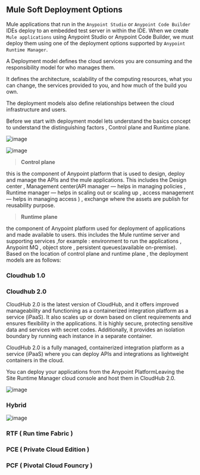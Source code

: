 
## Mule Soft Deployment Options 

Mule applications that run in the `Anypoint Studio` or `Anypoint Code Builder` IDEs deploy to an embedded test server in within the IDE. When we create `Mule applications` using Anypoint Studio or Anypoint Code Builder, we must deploy them using one of the deployment options supported by `Anypoint Runtime Manager`.

A Deployment model defines the cloud services you are consuming and the responsibility model for who manages them.

It defines the architecture, scalability of the computing resources, what you can change, the services provided to you, and how much of the build you own.

The deployment models also define relationships between the cloud infrastructure and users.

Before we start with deployment model lets understand the basics concept to understand the distinguishing factors , Control plane and Runtime plane.

![image](https://github.com/user-attachments/assets/16f576fe-5424-4a2b-8cfe-63c53cf43de5)

![image](https://github.com/user-attachments/assets/e8eeaaee-e38e-44a9-9a2c-1c2aa1729ba4)

> **Control plane**

this is the component of Anypoint platform that is used to design, deploy and manage the APIs and the mule applications.
This includes the Design center , Management center(API manager — helps in managing policies , Runtime manager — helps in scaling out or scaling up , access management — helps in managing access ) , exchange where the assets are publish for reusability purpose.

> **Runtime plane**

the component of Anypoint platform used for deployment of applications and made available to users.
this includes the Mule runtime server and supporting services ,for example : environment to run the applications , Anypoint MQ , object store , persistent queues(available on-premise).
Based on the location of control plane and runtime plane , the deployment models are as follows:
### Cloudhub 1.0

### Cloudhub 2.0

CloudHub 2.0 is the latest version of CloudHub, and it offers improved manageability and functioning as a containerized integration platform as a service (iPaaS). It also scales up or down based on client requirements and ensures flexibility in the applications. It is highly secure, protecting sensitive data and services with secret codes. Additionally, it provides an isolation boundary by running each instance in a separate container.

CloudHub 2.0 is a fully managed, containerized integration platform as a service (iPaaS) where you can deploy APIs and integrations as lightweight containers in the cloud.

You can deploy your applications from the Anypoint PlatformLeaving the Site Runtime Manager cloud console and host them in CloudHub 2.0.

![image](https://github.com/user-attachments/assets/8c185e70-be9e-4faf-8787-439dd4a4941d)

### Hybrid

![image](https://github.com/user-attachments/assets/62629586-eed4-4f7d-9653-b157f8bc9780)

### RTF ( Run time Fabric )

### PCE ( Private Cloud Edition )

### PCF ( Pivotal Cloud Founcry )
